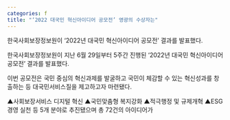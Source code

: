 ```yaml
---
categories: f
title: "‘2022 대국민 혁신아이디어 공모전’ 영광의 수상자는"
---
```

한국사회보장정보원이&nbsp;&lsquo;2022년 대국민 혁신아이디어 공모전&rsquo; 결과를 발표했다.



한국사회보장정보원이 지난 6월 29일부터 5주간 진행된 &lsquo;2022년 대국민 혁신아이디어 공모전&rsquo; 결과를 발표했다.

이번 공모전은 국민 중심의 혁신과제를 발굴하고 국민이 체감할 수 있는 혁신성과를 창출하는 등 대국민서비스질을 제고하고자 마련됐다.

▲사회보장서비스 디지털 혁신 ▲국민맞춤형 복지강화 ▲적극행정 및 규제개혁 ▲ESG 경영 실천 등 5개 분야로&nbsp;추진됐으며 총 72건의 아이디어가 
